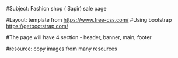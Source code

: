 #Subject: Fashion shop ( Sapir) sale page 

#Layout: template from https://www.free-css.com/
#Using bootstrap https://getbootstrap.com/  

#The page will have 4 section - header, banner, main, footer

#resource: copy images from many resources
